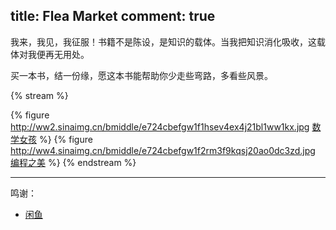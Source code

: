 title: Flea Market
comment: true
---

我来，我见，我征服！书籍不是陈设，是知识的载体。当我把知识消化吸收，这载体对我便再无用处。

买一本书，结一份缘，愿这本书能帮助你少走些弯路，多看些风景。

{% stream %}
<!-- {% figure  []() %} -->
{% figure http://ww2.sinaimg.cn/bmiddle/e724cbefgw1f1hsev4ex4j21bl1ww1kx.jpg [数学女孩](https://2.taobao.com/item.htm?id=529629921884) %}
{% figure http://ww4.sinaimg.cn/bmiddle/e724cbefgw1f2rm3f9kqsj20ao0dc3zd.jpg [编程之美](https://2.taobao.com/item.htm?id=529615406500) %}
{% endstream %}

---

鸣谢：

+ [闲鱼](https://2.taobao.com/)



